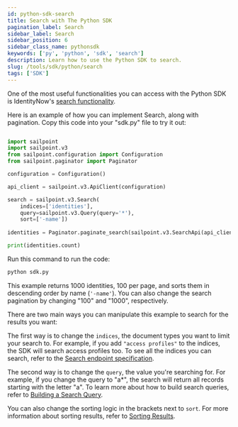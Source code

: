 ```yaml
---
id: python-sdk-search
title: Search with The Python SDK
pagination_label: Search
sidebar_label: Search
sidebar_position: 6
sidebar_class_name: pythonsdk
keywords: ['py', 'python', 'sdk', 'search']
description: Learn how to use the Python SDK to search.
slug: /tools/sdk/python/search
tags: ['SDK']
---
```


One of the most useful functionalities you can access with the Python SDK is IdentityNow's [search functionality](/idn/api/v3/search-post). 

Here is an example of how you can implement Search, along with pagination. Copy this code into your "sdk.py" file to try it out: 

```python

import sailpoint
import sailpoint.v3
from sailpoint.configuration import Configuration
from sailpoint.paginator import Paginator

configuration = Configuration()

api_client = sailpoint.v3.ApiClient(configuration)

search = sailpoint.v3.Search(
    indices=['identities'], 
    query=sailpoint.v3.Query(query='*'), 
    sort=['-name'])
    
identities = Paginator.paginate_search(sailpoint.v3.SearchApi(api_client), search, increment=100, limit=1000)

print(identities.count)
```

Run this command to run the code:

```bash
python sdk.py
```

This example returns 1000 identities, 100 per page, and sorts them in descending order by name (`'-name'`). You can also change the search pagination by changing "100" and "1000", respectively.

There are two main ways you can manipulate this example to search for the results you want: 

The first way is to change the `indices`, the document types you want to limit your search to. For example, if you add `"access profiles"` to the indices, the SDK will search access profiles too. To see all the indices you can search, refer to the [Search endpoint specification](/idn/api/v3/search-post). 

The second way is to change the `query`, the value you're searching for. For example, if you change the query to "a*", the search will return all records starting with the letter "a". To learn more about how to build search queries, refer to [Building a Search Query](https://documentation.sailpoint.com/saas/help/search/building-query.html). 

You can also change the sorting logic in the brackets next to `sort`. For more information about sorting results, refer to [Sorting Results](/idn/api/standard-collection-parameters/#sorting-results).

